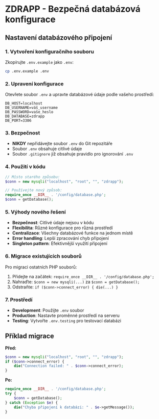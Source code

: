 # ZDRAPP - Bezpečná databázová konfigurace

## Nastavení databázového připojení

### 1. Vytvoření konfiguračního souboru

Zkopírujte `.env.example` jako `.env`:
```bash
cp .env.example .env
```

### 2. Upravení konfigurace

Otevřete soubor `.env` a upravte databázové údaje podle vašeho prostředí:

```env
DB_HOST=localhost
DB_USERNAME=váš_username
DB_PASSWORD=vaše_heslo
DB_DATABASE=zdrapp
DB_PORT=3306
```

### 3. Bezpečnost

- **NIKDY** nepřidávejte soubor `.env` do Git repozitáře
- Soubor `.env` obsahuje citlivé údaje
- Soubor `.gitignore` již obsahuje pravidlo pro ignorování `.env`

### 4. Použití v kódu

```php
// Místo starého způsobu:
$conn = new mysqli("localhost", "root", "", "zdrapp");

// Používejte nový způsob:
require_once __DIR__ . '/config/database.php';
$conn = getDatabase();
```

### 5. Výhody nového řešení

- **Bezpečnost**: Citlivé údaje nejsou v kódu
- **Flexibilita**: Různé konfigurace pro různá prostředí
- **Centralizace**: Všechny databázové funkce na jednom místě
- **Error handling**: Lepší zpracování chyb připojení
- **Singleton pattern**: Efektivnější využití připojení

### 6. Migrace existujících souborů

Pro migraci ostatních PHP souborů:

1. Přidejte na začátek: `require_once __DIR__ . '/config/database.php';`
2. Nahraďte: `$conn = new mysqli(...)` za `$conn = getDatabase();`
3. Odstraňte: `if ($conn->connect_error) { die(...) }`

### 7. Prostředí

- **Development**: Použijte `.env` soubor
- **Production**: Nastavte proměnné prostředí na serveru
- **Testing**: Vytvořte `.env.testing` pro testovací databázi

## Příklad migrace

**Před:**
```php
$conn = new mysqli("localhost", "root", "", "zdrapp");
if ($conn->connect_error) {
    die("Connection failed: " . $conn->connect_error);
}
```

**Po:**
```php
require_once __DIR__ . '/config/database.php';
try {
    $conn = getDatabase();
} catch (Exception $e) {
    die("Chyba připojení k databázi: " . $e->getMessage());
}
```
